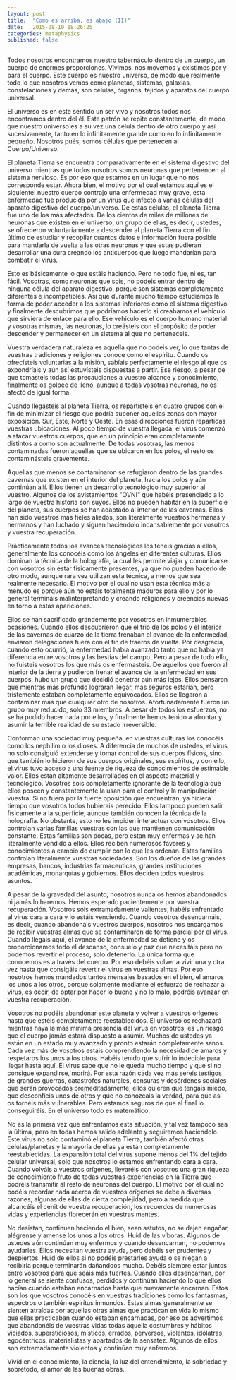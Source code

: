 ```yaml
---
layout: post
title:  "Como es arriba, es abajo (II)"
date:   2015-08-10 18:26:25
categories: metaphysics
published: false
---
```


Todos nosotros encontramos nuestro tabernáculo dentro de un cuerpo, un cuerpo de enormes proporciones. Vivimos, nos movemos y existimos por y para el cuerpo. Este cuerpo es nuestro universo, de modo que realmente todo lo que nosotros vemos como planetas, sistemas, galaxias, constelaciones y demás, son células, órganos, tejidos y aparatos del cuerpo universal.

El universo es en este sentido un ser vivo y nosotros todos nos encontramos dentro del él. Este patrón se repite constantemente, de modo que nuestro universo es a su vez una célula dentro de otro cuerpo y así sucesivamente, tanto en lo infinitamente grande como en lo infinitamente pequeño. Nosotros pués, somos células que pertenecen al Cuerpo/Universo.

El planeta Tierra se encuentra comparativamente en el sistema digestivo del universo mientras que todos nosotros somos neuronas que pertenencen al sistema nervioso. Es por eso que estamos en un lugar que no nos corresponde estar. Ahora bien, el motivo por el cual estamos aquí es el siguiente: nuestro cuerpo contrajo una enfermedad muy grave, esta enfermedad fue producida por un virus que infectó a varias células del aparato digestivo del cuerpo/universo. De estas células, el planeta Tierra fue uno de los más afectados. De los cientos de miles de millones de neuronas que existen en el universo, un grupo de ellas, es decir, ustedes, se ofrecieron voluntariamente a descender al planeta Tierra con el fin último de estudiar y recopilar cuantos datos e información fuera posible para mandarla de vuelta a las otras neuronas y que estas pudieran desarrollar una cura creando los anticuerpos que luego mandarían para combatir el virus.

Esto es básicamente lo que estáis haciendo. Pero no todo fue, ni es, tan fácil. Vosotras, como neuronas que sois, no podeis entrar dentro de ninguna célula del aparato digestivo, porque son sistemas completamente diferentes e incompatibles. Así que durante mucho tiempo estudiamos la forma de poder acceder a los sistemas inferiores como el sistema digestivo y finalmente descubrimos que podríamos hacerlo si creabamos el vehículo que sirviera de enlace para ello. Ese vehículo es el cuerpo humano material y vosotras mismas, las neuronas, lo creásteis con el propósito de poder descender y permanecer en un sistema al que no perteneceis.

Vuestra verdadera naturaleza es aquella que no podeis ver, lo que tantas de vuestras tradiciones y religiones conoce como el espíritu. Cuando os ofrecísteis voluntarias a la misión, sabíais perfectamente el riesgo al que os expondríais y aún así estuvísteis dispuestas a partir. Ese riesgo, a pesar de que tomasteis todas las precauciones a vuestro alcance y conocimiento, finalmente os golpeo de lleno, aunque a todas vosotras neuronas, no os afectó de igual forma.

Cuando llegásteis al planeta Tierra, os repartísteis en cuatro grupos con el fin de minimizar el riesgo que podría suponer aquellas zonas con mayor exposición. Sur, Este, Norte y Oeste. En esas direcciones fueron repartidas vuestras ubicaciones. Al poco tiempo de vuestra llegada, el virus comenzó a atacar vuestros cuerpos, que en un principio eran completamente distintos a como son actualmente. De todas vosotras, las menos contaminadas fueron aquellas que se ubicaron en los polos, el resto os contaminásteis gravemente.

Aquellas que menos se contaminaron se refugiaron dentro de las grandes cavernas que existen en el interior del planeta, hacia los polos y aún continúan allí. Ellos tienen un desarrollo tecnológico muy superior al vuestro. Algunos de los avistamientos "OVNI" que habéis presenciado a lo largo de vuestra historia son suyos. Ellos no pueden habitar en la superficie del planeta, sus cuerpos se han adaptado al interior de las cavernas. Ellos han sido vuestros más fieles aliados, son literalmente vuestros hermanas y hermanos y han luchado y siguen haciendolo incansablemente por vosotros y vuestra recuperación.

Prácticamente todos los avances tecnológicos los tenéis gracias a ellos, generalmente los conocéis como los ángeles en diferentes culturas. Ellos dominan la técnica de la holografía, la cual les permite viajar y comunicarse con vosotros sin estar físicamente presentes, ya que no pueden hacerlo de otro modo, aunque rara vez utilizan esta técnica, a menos que sea realmente necesario. El motivo por el cual no usan esta técnica más a menudo es porque aún no estáis totalmente maduros para ello y por lo general termináis malinterpretando y creando religiones y creencias nuevas en torno a estas apariciones.

Ellos se han sacrificado grandemente por vosotros en inmumerables ocasiones. Cuando ellos descubrieron que el frio de los polos y el interior de las cavernas de cuarzo de la tierra frenaban el avance de la enfermedad, enviaron delegaciones fuera con el fin de traeros de vuelta. Por desgracia, cuando esto ocurrió, la enfermedad había avanzado tanto que no había ya diferencia entre vosotros y las bestias del campo. Pero a pesar de todo ello, no fuisteis vosotros los que más os enfermasteis. De aquellos que fueron al interior de la tierra y pudieron frenar el avance de la enfermedad en sus cuerpos, hubo un grupo que decidió penetrar aún más lejos. Ellos pensaron que mientras más profundo lograran llegar, más seguros estarían, pero tristemente estaban completamente equivocados. Ellos se llegaron a contaminar más que cualquier otro de nosotros. Afortunadamente fueron un grupo muy reducido, solo 33 miembros. A pesar de todos los esfuerzos, no se ha podido hacer nada por ellos, y finalmente hemos tenido a afrontar y asumir la terrible realidad de su estado irreversible.

Conforman una sociedad muy pequeña, en vuestras culturas los conocéis como los nephilim o los dioses. A diferencia de muchos de ustedes, el virus no solo consiguió extenderse y tomar control de sus cuerpos físicos, sino que también lo hicieron de sus cuerpos originales, sus espíritus, y con ello, el virus tuvo acceso a una fuente de riqueza de conocimientos de estimable valor. Ellos estan altamente desarrollados en el aspecto material y tecnológico. Vosotros sois completamente ignorante de la tecnología que ellos poseen y constantemente la usan para el control y la manipulación vuestra. Si no fuera por la fuerte oposición que encuentran, ya hiciera tiempo que vosotros todos hubierais perecido. Ellos tampoco pueden salir físicamente a la superficie, aunque también conocen la técnica de la holografía. No obstante, esto no les impiden interactuar con vosotros. Ellos controlan varias familias vuestras con las que mantienen comunicación constante. Estas familias son pocas, pero estan muy enfermas y se han literalmente vendido a ellos. Ellos reciben numerosos favores y conocimientos a cambio de cumplir con lo que les ordenan. Estas familias controlan literalmente vuestras sociedades. Son los dueños de las grandes empresas, bancos, industrias farmaceuticas, grandes instituciones académicas, monarquías y gobiernos. Ellos deciden todos vuestros asuntos.

A pesar de la gravedad del asunto, nosotros nunca os hemos abandonados ni jamás lo haremos. Hemos esperado pacientemente por vuestra recuperación. Vosotros sois extramadamente valientes, habéis enfrentado al virus cara a cara y lo estáis venciendo. Cuando vosotros desencarnáis, es decir, cuando abandonáis vuestros cuerpos, nosotros nos encargamos de recibir vuestras almas que se contaminaron de forma parcial por el virus. Cuando llegáis aquí, el avance de la enfermedad se detiene y os proporcionamos todo el descanso, consuelo y paz que necesitáis pero no podemos revertir el proceso, solo detenerlo. La única forma que conocemos es a través del cuerpo. Por eso debéis volver a vivir una y otra vez hasta que consigáis revertir el virus en vuestras almas. Por eso nosotros hemos mandados tantos mensajes basados en el bien, el amaros los unos a los otros, porque solamente mediante el esfuerzo de rechazar al virus, es decir, de optar por hacer lo bueno y no lo malo, podréis avanzar en vuestra recuperación.

Vosotros no podéis abandonar este planeta y volver a vuestros orígenes hasta que estéis completamente reestablecidos. El universo os rechazará mientras haya la más mínima presencia del virus en vosotros, es un riesgo que el cuerpo jamás estará dispuesto a asumir. Muchos de ustedes ya están en un estado muy avanzado y pronto estarán completamente sanos. Cada vez más de vosotros estáis comprendiendo la necesidad de amaros y respetaros los unos a los otros. Habéis tenido que sufrir lo indecible para llegar hasta aquí. El virus sabe que no le queda mucho tiempo y que si no consigue expandirse, morirá. Por esta razón cada vez más sereis testigos de grandes guerras, catastrofes naturales, censuras y desórdenes sociales que serán provocados premeditadamente, ellos quieren que tengáis miedo, que desconfieis unos de otros y que no conozcais la verdad, para que así os tornéis más vulnerables. Pero estamos seguros de que al final lo conseguiréis. En el universo todo es matemático.

No es la primera vez que enfrentamos esta situación, y tal vez tampoco sea la última, pero en todas hemos salido adelante y seguiremos haciendolo. Este virus no solo contaminó el planeta Tierra, también afectó otras células/planetas y la mayoría de ellas ya están completamente reestablecidas. La expansión total del virus supone menos del 1% del tejido celular universal, solo que nosotros lo estamos enfrentando cara a cara. Cuando volváis a vuestros orígenes, llevaréis con vosotros una gran riqueza de conocimiento fruto de todas vuestras experiencias en la Tierra que podréis transmitir al resto de neuronas del cuerpo. El motivo por el cual no podéis recordar nada acerca de vuestros orígenes se debe a diversas razones, algunas de ellas de cierta complejidad, pero a medida que alcancéis el cenit de vuestra recuperación, los recuerdos de numerosas vidas y experiencias florecerán en vuestras mentes.

No desistan, continuen haciendo el bien, sean astutos, no se dejen engañar, alégrense y amense los unos a los otros. Huid de las víboras. Algunos de ustedes aún continúan muy enfermos y cuando desencarnan, no podemos ayudarles. Ellos necesitan vuestra ayuda, pero debéis ser prudentes y despiertos. Huid de ellos si no podéis prestarles ayuda o se niegan a recibirla porque terminarán dañandoos mucho. Debéis siempre estar juntos entre vosotros para que seáis más fuertes. Cuando ellos desencarnan, por lo general se siente confusos, perdidos y continúan haciendo lo que ellos hacían cuando estaban encarnados hasta que nuevamente encarnan. Estos son los que vosotros conocéis en vuestras tradiciones como los fantasmas, espectros o también espirítus inmundos. Estas almas generalmente se sienten atraídas por aquellas otras almas que practican en vida lo mismo que ellas practicaban cuando estaban encarnadas, por eso os advertimos que abandonéis de vuestras vidas todas aquella costumbres y hábitos viciados, supersticiosos, místicos, errados, perversos, violentos, idólatras, egocéntricos, materialistas y apartados de la sensatez. Algunos de ellos son extremadamente violentos y continúan muy enfermos.

Vivid en el conocimiento, la ciencia, la luz del entendimiento, la sobriedad y sobretodo, el amor de las buenas obras.

